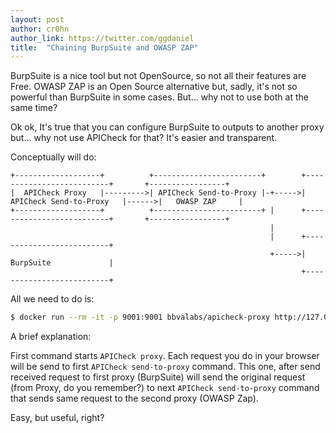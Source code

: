 ```yaml
---
layout: post
author: cr0hn
author_link: https://twitter.com/ggdaniel
title:  "Chaining BurpSuite and OWASP ZAP"
---
```


BurpSuite is a nice tool but not OpenSource, so not all their features are Free. OWASP ZAP is an Open Source alternative but, sadly, it's not so powerful than BurpSuite in some cases. But... why not to use both at the same time? 
<!--more-->

Ok ok, It's true that you can configure BurpSuite to outputs to another proxy but... why not use APICheck for that? It's easier and transparent.

Conceptually will do:
    
    +-------------------+          +------------------------+        +--------------------------+       +-----------------+
    |  APICheck Proxy   |--------->| APICheck Send-to-Proxy |-+----->| APICheck Send-to-Proxy   |------>|   OWASP ZAP     |
    +-------------------+          +------------------------+ |      +--------------------------+       +-----------------+
                                                              |
                                                              |      +--------------------------+
                                                              +----->|    BurpSuite             |
                                                                     +--------------------------+

All we need to do is:

```bash
$ docker run --rm -it -p 9001:9001 bbvalabs/apicheck-proxy http://127.0.0.1:9000 | docker run --rm -it bbvalabs/send-to-proxy http://127.0.0.1:9000 | docker run --rm -it bbvalabs/send-to-proxy http://127.0.0.1:8080
```

A brief explanation: 

First command starts `APICheck proxy`. Each request you do in your browser will be send to first `APICheck send-to-proxy` command. This one, after send received request to first proxy (BurpSuite) will send the original request (from Proxy, do you remember?) to next `APICheck send-to-proxy` command that sends same request to the second proxy (OWASP Zap).

Easy, but useful, right?  

